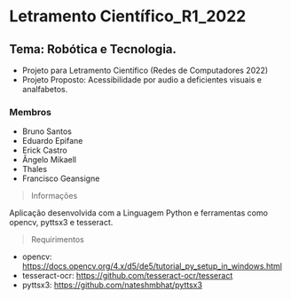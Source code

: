 # Letramento Científico_R1_2022
## Tema: Robótica e Tecnologia.

* Projeto para Letramento Científico (Redes de Computadores 2022)
* Projeto Proposto: Acessibilidade por audio a deficientes visuais e analfabetos.

### Membros

- Bruno Santos
- Eduardo Epifane
- Erick Castro
- Ângelo Mikaell
- Thales
- Francisco Geansigne

> Informações

Aplicação desenvolvida com a Linguagem Python e ferramentas como opencv, pyttsx3 e tesseract.

> Requirimentos

* opencv: https://docs.opencv.org/4.x/d5/de5/tutorial_py_setup_in_windows.html
* tesseract-ocr: https://github.com/tesseract-ocr/tesseract
* pyttsx3: https://github.com/nateshmbhat/pyttsx3
